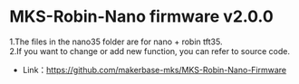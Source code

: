 # MKS-Robin-Nano firmware v2.0.0
1.The files in the nano35 folder are for nano + robin tft35.</br>
2.If you want to change or add new function, you can refer to source code. 
- Link：https://github.com/makerbase-mks/MKS-Robin-Nano-Firmware
